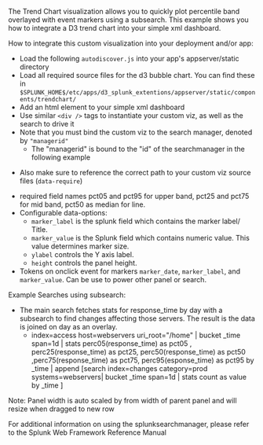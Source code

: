 The Trend Chart visualization allows you to quickly plot percentile band
overlayed with event markers using a subsearch. This example shows you how to
integrate a D3 trend chart into your simple xml dashboard.

How to integrate this custom visualization into your deployment and/or
app:

+ Load the following `autodiscover.js` into your app's appserver/static
  directory
+ Load all required source files for the d3 bubble chart. You can find these in
  `$SPLUNK_HOME$/etc/apps/d3_splunk_extentions/appserver/static/components/trendchart/`
+ Add an html element to your simple xml dashboard
+ Use similar `<div />` tags to instantiate your custom viz, as well as the
  search to drive it
+ Note that you must bind the custom viz to the search manager, denoted by
  `"managerid"`
    -   The "managerid" is bound to the "id" of the searchmanager in the
        following example
- Also make sure to reference the correct path to your custom viz source
    files (`data-require`)
+ required field names pct05 and pct95 for upper band, pct25 and pct75 for mid band, pct50 as median for line.
+ Configurable data-options:
    - `marker_label` is the splunk field which contains the marker label/ Title. 
    - `marker_value` is the Splunk field which contains numeric value. This value determines marker size.
    - `ylabel` controls the Y axis label.
    - `height` controls the panel height.
+ Tokens on onclick event for markers `marker_date`, `marker_label`, and `marker_value`. Can be use to power other panel or search.
    
Example Searches using subsearch:

+ The main search fetches stats for response\_time by day with a subsearch to find changes affecting those servers.  The result is the data is joined on day as an overlay.
    - index=access host=webservers uri\_root="/home" | bucket \_time span=1d | stats  perc05(response\_time) as pct05 , perc25(response\_time) as pct25, perc50(response\_time) as pct50 ,perc75(response\_time) as pct75, perc95(esponse\_time) as pct95 by \_time | append \[search index=changes category=prod systems=webservers| bucket \_time span=1d | stats  count as value by \_time \] 


    
Note: Panel width is auto scaled by from width of parent panel and will resize when dragged to new row

For additional information on using the splunksearchmanager, please
refer to the Splunk Web Framework Reference Manual
